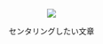 <p align="center"><img src="https://user-images.githubusercontent.com/36767393/134913704-1cf73785-ad19-47b2-a94a-fa5e7febd63d.jpeg" /></p>

<div style="text-align: center;">
    センタリングしたい文章
</div>
